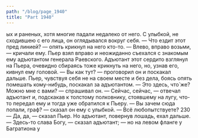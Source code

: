 ```yaml
---
path: "/blog/page_1940"
title: "Part 1940"
---
```


ых и раненых, хотя многие падали недалеко от него. С улыбкой, не сходившею с его лица, он оглядывался вокруг себя.
— Что ездит этот пред линией? — опять крикнул на него кто-то.
— Влево, вправо возьми, — кричали ему.
Пьер взял вправо и неожиданно съехался с знакомым ему адъютантом генерала Раевского. Адъютант этот сердито взглянул на Пьера, очевидно сбираясь тоже крикнуть на него, но, узнав его, кивнул ему головой.
— Вы как тут? — проговорил он и поскакал дальше.
Пьер, чувствуя себя не на своем месте и без дела, боясь опять помешать кому-нибудь, поскакал за адъютантом.
— Это здесь, что̀ же? Можно мне с вами? — спрашивал он.
— Сейчас, сейчас, — отвечал адъютант и, подскакав к толстому полковнику, стоявшему на лугу, что-то передал ему и тогда уже обратился к Пьеру.
— Вы зачем сюда попали, граф? — сказал он ему с улыбкой. — Всё любопытствуете?
230— Да, да, — сказал Пьер. Но адъютант, повернув лошадь, ехал дальше.
— Здесь-то слава Богу, — сказал адъютант; — но на левом фланге у Багратиона у
